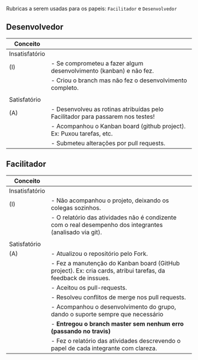Rubricas a serem usadas para os papeis: `Facilitador` e `Desenvolvedor`

## Desenvolvedor

| Conceito       |                                                                                |
|----------------|--------------------------------------------------------------------------------|
| Insatisfatório |                                                                                |
| (I)            | - Se comprometeu a fazer algum desenvolvimento (kanban) e não fez.             |
|                | - Criou o branch mas não fez o desenvolvimento completo.                       |
|                |                                                                                |
| Satisfatório   |                                                                                |
| (A)            | - Desenvolveu as rotinas atribuídas pelo Facilitador para passarem nos testes! |
|                | - Acompanhou o Kanban board (github project). Ex: Puxou tarefas, etc.          |
|                | - Submeteu alterações por pull requests.                                       |

## Facilitador

| Conceito       |                                                                                                               |
|----------------|---------------------------------------------------------------------------------------------------------------|
| Insatisfatório |                                                                                                               |
| (I)            | - Não acompanhou o projeto, deixando os colegas sozinhos.                                                     |
|                | - O relatório das atividades não é condizente com o real desempenho dos integrantes (analisado via git).      |
|                |                                                                                                               |
| Satisfatório   |                                                                                                               |
| (A)            | - Atualizou o repositório pelo Fork.                                                                          |
|                | - Fez a manutenção do Kanban board (GitHub project). Ex: cria cards, atribui tarefas, da feedback de inssues. |
|                | - Aceitou os pull-requests.                                                                                   |
|                | - Resolveu conflitos de merge nos pull requests.                                                              |
|                | - Acompanhou o desenvolvimento do grupo, dando o suporte sempre que necessário                                |
|                | - **Entregou o branch master sem nenhum erro (passando no travis)**                                           |
|                | - Fez o relatório das atividades descrevendo o papel de cada integrante com clareza.                          |
